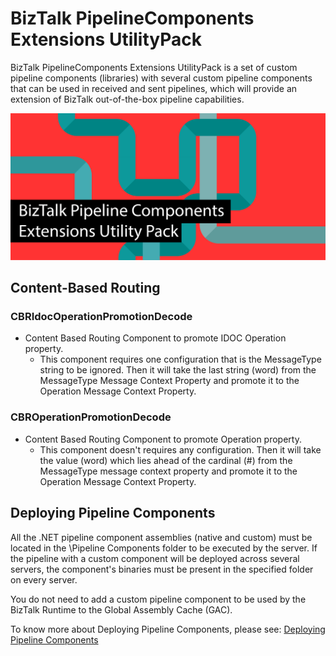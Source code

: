 # BizTalk PipelineComponents Extensions UtilityPack
BizTalk PipelineComponents Extensions UtilityPack is a set of custom pipeline components (libraries) with several custom pipeline components that can be used in received and sent pipelines, which will provide an extension of BizTalk out-of-the-box pipeline capabilities.

![BizTalk PipelineComponents Extensions UtilityPack](media/BizTalk-PipelineComponents-Extensions-UtilityPack.png)

## Content-Based Routing
### CBRIdocOperationPromotionDecode

* Content Based Routing Component to promote IDOC Operation property.
  * This component requires one configuration that is the MessageType string to be ignored. Then it will take the last string (word) from the MessageType Message Context Property and promote it to the Operation Message Context Property.

### CBROperationPromotionDecode

* Content Based Routing Component to promote Operation property.
  * This component doesn't requires any configuration. Then it will take the value (word) which lies ahead of the cardinal (#) from the MessageType message context property and promote it to the Operation Message Context Property.

## Deploying Pipeline Components
All the .NET pipeline component assemblies (native and custom) must be located in the <installation directory>\Pipeline Components folder to be executed by the server. If the pipeline with a custom component will be deployed across several servers, the component's binaries must be present in the specified folder on every server.

You do not need to add a custom pipeline component to be used by the BizTalk Runtime to the Global Assembly Cache (GAC).

To know more about Deploying Pipeline Components, please see: [Deploying Pipeline Components](https://docs.microsoft.com/en-us/biztalk/core/deploying-pipeline-components)
